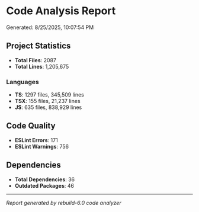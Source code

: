 # Code Analysis Report

Generated: 8/25/2025, 10:07:54 PM

## Project Statistics

- **Total Files**: 2087
- **Total Lines**: 1,205,675

### Languages
- **TS**: 1297 files, 345,509 lines
- **TSX**: 155 files, 21,237 lines
- **JS**: 635 files, 838,929 lines

## Code Quality

- **ESLint Errors**: 171
- **ESLint Warnings**: 756

## Dependencies

- **Total Dependencies**: 36
- **Outdated Packages**: 46

---
*Report generated by rebuild-6.0 code analyzer*
